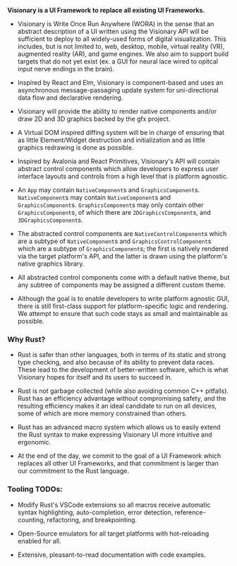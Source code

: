 **Visionary is a UI Framework to replace all existing UI Frameworks.**

* Visionary is Write Once Run Anywhere (WORA) in the sense that an abstract description of a UI written using the Visionary API will be sufficient to deploy to all widely-used forms of digital visualization. This includes, but is not limited to, web, desktop, mobile, virtual reality (VR), augmented reality (AR), and game engines. We also aim to support build targets that do not yet exist (ex. a GUI for neural lace wired to opitcal input nerve endings in the brain).

* Inspired by React and Elm, Visionary is component-based and uses an asynchronous message-passaging update system for uni-directional data flow and declarative rendering.

* Visionary will provide the ability to render native components and/or draw 2D and 3D graphics backed by the gfx project.

* A Virtual DOM inspired diffing system will be in charge of ensuring that as little Element/Widget destruction and initialization and as little graphics redrawing is done as possible.

* Inspired by Avalonia and React Primitives, Visionary's API will contain abstract control components which allow developers to express user interface layouts and controls from a high level that is platform agnostic.

* An `App` may contain `NativeComponent`s and `GraphicsComponent`s. `NativeComponent`s may contain `NativeComponent`s and `GraphicsComponent`s. `GraphicsComponent`s may only contain other `GraphicsComponent`s, of which there are `2DGraphicsComponent`s, and `3DGraphicsComponent`s.

* The abstracted control components are `NativeControlComponent`s which are a subtype of `NativeComponent`s and `GraphicsControlComponent`s which are a subtype of `GraphicsComponent`s; the first is natively rendered via the target platform's API, and the latter is drawn using the platform's native graphics library.

* All abstracted control components come with a default native theme, but any subtree of components may be assigned a different custom theme.

* Although the goal is to enable developers to write platform agnostic GUI, there is still first-class support for platform-specific logic and rendering. We attempt to ensure that such code stays as small and maintainable as possible.

 ### Why Rust?

* Rust is safer than other languages, both in terms of its static and strong type checking, and also because of its ability to prevent data races. These lead to the development of better-written software, which is what Visionary hopes for itself and its users to succeed in.

* Rust is not garbage collected (while also avoiding common C++ pitfalls). Rust has an efficiency advantage without compromising safety, and the resulting efficiency makes it an ideal candidate to run on all devices, some of which are more memory constrained than others.

* Rust has an advanced macro system which allows us to easily extend the Rust syntax to make expressing Visionary UI more intuitive and ergonomic.

* At the end of the day, we commit to the goal of a UI Framework which replaces all other UI Frameworks, and that commitment is larger than our commitment to the Rust language.

### Tooling TODOs:

* Modify Rust's VSCode extensions so all macros receive automatic syntax highlighting, auto-completion, error detection, reference-counting, refactoring, and breakpointing.

* Open-Source emulators for all target platforms with hot-reloading enabled for all.

* Extensive, pleasant-to-read documentation with code examples.
